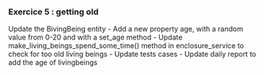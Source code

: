 ### Exercice 5 : getting old

Update the BivingBeing entity
    - Add a new property age, with a random value from 0-20 and with a set_age method
    - Update make_living_beings_spend_some_time() method in enclosure_service to check for too old living beings
    - Update tests cases
    - Update daily report to add the age of livingbeings